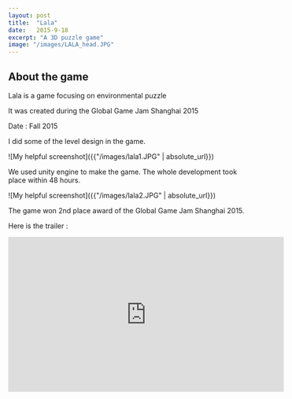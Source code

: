 ```yaml
---
layout: post
title:  "Lala"
date:   2015-9-18
excerpt: "A 3D puzzle game"
image: "/images/LALA_head.JPG"
---
```


## About the game
Lala is a game focusing on environmental puzzle

It was created during the Global Game Jam Shanghai 2015

Date : Fall 2015

I did some of the level design in the game.

![My helpful screenshot]({{"/images/lala1.JPG" | absolute_url}})

We used unity engine to make the game. The whole development took place within 48 hours.

![My helpful screenshot]({{"/images/lala2.JPG" | absolute_url}})

The game won 2nd place award of the Global Game Jam Shanghai 2015.

Here is the trailer :

<iframe width="560" height="315" src="https://www.youtube.com/embed/kxW3wgC8fQo" frameborder="0" allow="autoplay; encrypted-media" allowfullscreen></iframe>

